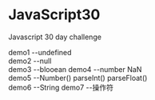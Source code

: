 # JavaScript30
Javascript 30 day challenge

demo1 --undefined  
demo2 --null  
demo3 --blooean 
demo4 --number NaN  
demo5 --Number() parseInt()  parseFloat()  
demo6 --String
demo7 --操作符

